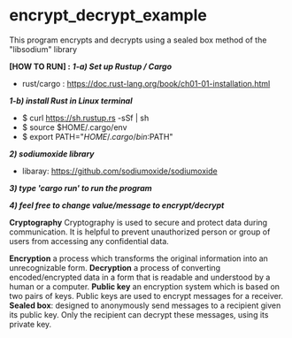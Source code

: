 # encrypt_decrypt_example
This program encrypts and decrypts using a sealed box method of the "libsodium" library


**[HOW TO RUN] :**
***1-a) Set up Rustup / Cargo***
  - rust/cargo : https://doc.rust-lang.org/book/ch01-01-installation.html
  
***1-b) install Rust in Linux terminal***
- $ curl https://sh.rustup.rs -sSf | sh
- $ source $HOME/.cargo/env
- $ export PATH="$HOME/.cargo/bin:$PATH"

***2) sodiumoxide library***
- libaray: https://github.com/sodiumoxide/sodiumoxide

***3) type 'cargo run' to run the program***

***4) feel free to change value/message to encrypt/decrypt***

**Cryptography**
Cryptography is used to secure and protect data during communication. 
It is helpful to prevent unauthorized person or group of users from accessing any confidential data. 

**Encryption** a process which transforms the original information into an unrecognizable form.
**Decryption** a process of converting encoded/encrypted data in a form that is readable and understood by a human or a computer. 
**Public key** an encryption system which is based on two pairs of keys. Public keys are used to encrypt messages for a receiver.
**Sealed box**: designed to anonymously send messages to a recipient given its public key.
Only the recipient can decrypt these messages, using its private key. 
